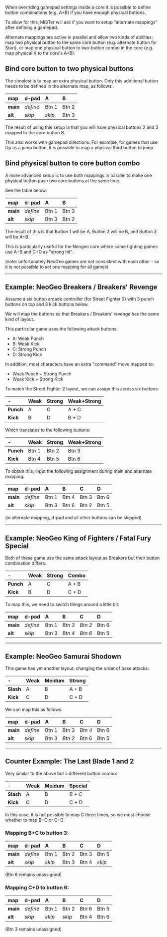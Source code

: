 When overriding gamepad settings inside a core it is possible to define button combinations (e.g. A+B) if you have enough physical buttons.

To allow for this, MiSTer will ask if you want to setup "alternate mappings" after defining a gamepad.

Alternate mappings are active in parallel and allow two kinds of abilities: map two physical button to the same core button (e.g. alternate button for Start), or map one physical button to two-button combo in the core (e.g. map physical X to thr core's A+B).

## Bind core button to two physical buttons

The simplest is to map an extra physical button. Only this additional button needs to be defined in the alternate map, as follows:

| **map** | **d-pad** | **A** | **B** |
|:--------|:---------|:------|:------|
|**main**|_define_|Btn 1|Btn 2|
|**alt**|_skip_|_skip_|Btn 3|

The result of using this setup ia that you will have physical buttons 2 and 3 mapped to the core button B.

This also works with gamepad directions. For example, for games that use Up as a jump button, it is possible to map a physical third button to jump.


## Bind physical button to core button combo

A more advanced setup is to use both mappings in parallel to make one physical button push two core buttons at the same time.

See the table below:

| **map** | **d-pad** | **A** | **B** 
|:--------|:---------|:------|:------|
|**main**|_define_|Btn 1|Btn 3|
|**alt**|_skip_|Btn 3|Btn 2|

The result of this is that Button 1 will be A, Button 2 will be B, and Button 3 will be A+B.

This is particularly useful for the Neogeo core where some fighting games use A+B and C+D as "strong hit".

(note: unfortunately NeoGeo games are not consistent with each other - so it is not possible to set one mapping for all games)


***

## Example: NeoGeo Breakers / Breakers' Revenge


Assume a six button arcade controller (for Street Fighter 2) with 3 punch buttons on top and 3 kick buttons below.

We will map the buttons so that Breakers / Breakers' revenge has the same kind of layout.


This particular game uses the following attack buttons:
* A: Weak Punch
* B: Weak Kick
* C: Strong Punch
* D: Strong Kick

In addition, most characters have an extra "command" move mapped to:
* Weak Punch + Strong Punch 
* Weak Kick + Strong Kick 

To match the Street Fighter 2 layout, we can assign this across six buttons:

| **-**   | **Weak** | **Strong** | **Weak+Strong** |
|:--------|:---------|:-----------|:----------------|
|**Punch**|    A     |  C         |   A + C         |
|**Kick** |    B     |  D         |   B + D         |

Which translates to the following buttons:

| **-**   | **Weak** | **Strong** | **Weak+Strong** |
|:--------|:---------|:-----------|:----------------|
|**Punch**|Btn 1     |  Btn 2     |   Btn 3         |
|**Kick** |Btn 4     |  Btn 5     |   Btn 6         |

To obtain this, input the following assignment during main and alternate mapping:

| **map** | **d-pad** | **A** | **B** | **C** | **D** |
|:--------|:----------|:------|:------|:------|:------|
|**main** |_define_   | Btn 1 | Btn 4 | Btn 3 | Btn 6 |
|**alt**  |_skip_     | Btn 3 | Btn 6 | Btn 2 | Btn 5 |

(in alternate mapping, d-pad and all other buttons can be skipped)

***

## Example: NeoGeo King of Fighters / Fatal Fury Special

Both of these game use the same attack layout as Breakers but their button combination differs:

| **-**   | **Weak** | **Strong** | **Combo**       |
|:--------|:---------|:-----------|:----------------|
|**Punch**|    A     |  C         |   A + B         |
|**Kick** |    B     |  D         |   C + D         |

To map this, we need to switch things around a little bit:

| **map** | **d-pad** | **A** | **B**   | **C**   | **D** |
|:--------|:----------|:------|:--------|:--------|:------|
|**main** |_define_   | Btn 1 | _Btn 3_ | _Btn 2_ | Btn 6 |
|**alt**  |_skip_     | Btn 3 | _Btn 4_ | _Btn 6_ | Btn 5 |

***

## Example: NeoGeo Samurai Shodown

This game has yet another layout, changing the order of base attacks:

| **-**   | **Weak** | **Meidum** | **Strong**      |
|:--------|:---------|:-----------|:----------------|
|**Slash**|    A     |  B         |   A + B         |
|**Kick** |    C     |  D         |   C + D         |

We can map this as follows:

| **map** | **d-pad** | **A** | **B**   | **C**   | **D** |
|:--------|:----------|:------|:--------|:--------|:------|
|**main** |_define_   | Btn 1 |  Btn 3  | _Btn 4_ | Btn 6 |
|**alt**  |_skip_     | Btn 3 | _Btn 2_ |  Btn 6  | Btn 5 |

***

## Counter Example: The Last Blade 1 and 2

Very similar to the above but a different button combo:

| **-**   | **Weak** | **Meidum** | **Special**     |
|:--------|:---------|:-----------|:----------------|
|**Slash**|    A     |  B         |   _B + C_       |
|**Kick** |    C     |  D         |   C + D         |

In this case, it is not possible to map C three times, so we must choose whether to map B+C or C+D.

### Mapping B+C to button 3:

| **map** | **d-pad** | **A** | **B**   | **C**   | **D** |
|:--------|:----------|:------|:--------|:--------|:------|
|**main** |_define_   | Btn 1 |  Btn 2  |  Btn 3  | Btn 5 |
|**alt**  |_skip_     | _skip_| Btn 3   |  Btn 4  | _skip_|

(Btn 6 remains unassigned)


### Mapping C+D to button 6:

| **map** | **d-pad** | **A** | **B**   | **C**   | **D** |
|:--------|:----------|:------|:--------|:--------|:------|
|**main** |_define_   | Btn 1 |  Btn 2  |  Btn 6  | Btn 5 |
|**alt**  |_skip_     | _skip_| _skip_  |  Btn 4  | Btn 6|

(Btn 3 remains unassigned)

